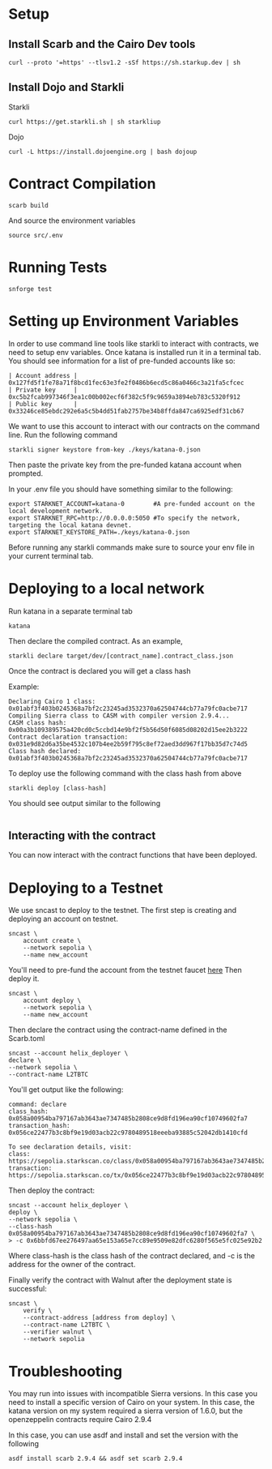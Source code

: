 # Setup

## Install Scarb and the Cairo Dev tools
```
curl --proto '=https' --tlsv1.2 -sSf https://sh.starkup.dev | sh
```

## Install Dojo and Starkli
Starkli
```
curl https://get.starkli.sh | sh starkliup
```
Dojo
```
curl -L https://install.dojoengine.org | bash dojoup
```

# Contract Compilation
```
scarb build
```
And source the environment variables
```
source src/.env
```
# Running Tests
```
snforge test
```

# Setting up Environment Variables
In order to use command line tools like starkli to interact with contracts, we need to setup env variables.
Once katana is installed run it in a terminal tab. You should see information for a list of pre-funded
accounts like so:
```
| Account address |  0x127fd5f1fe78a71f8bcd1fec63e3fe2f0486b6ecd5c86a0466c3a21fa5cfcec
| Private key     |  0xc5b2fcab997346f3ea1c00b002ecf6f382c5f9c9659a3894eb783c5320f912
| Public key      |  0x33246ce85ebdc292e6a5c5b4dd51fab2757be34b8ffda847ca6925edf31cb67
```

We want to use this account to interact with our contracts on the command line. Run the following command
```
starkli signer keystore from-key ./keys/katana-0.json
```
Then paste the private key from the pre-funded katana account when prompted.

In your .env file you should have something similar to the following:
```
export STARKNET_ACCOUNT=katana-0        #A pre-funded account on the local development network.
export STARKNET_RPC=http://0.0.0.0:5050 #To specify the network, targeting the local katana devnet.
export STARKNET_KEYSTORE_PATH=./keys/katana-0.json
```

Before running any starkli commands make sure to source your env file in your current terminal tab.

# Deploying to a local network
Run katana in a separate terminal tab
```
katana
```

Then declare the compiled contract. As an example, 
```
starkli declare target/dev/[contract_name].contract_class.json
```

Once the contract is declared you will get a class hash

Example:
```
Declaring Cairo 1 class: 0x01abf3f403b0245368a7bf2c23245ad3532370a62504744cb77a79fc0acbe717
Compiling Sierra class to CASM with compiler version 2.9.4...
CASM class hash: 0x00a3b109389575a420cd0c5ccbd14e9bf2f5b56d50f6085d08202d15ee2b3222
Contract declaration transaction: 0x031e9d82d6a35be4532c107b4ee2b59f795c8ef72aed3dd967f17bb35d7c74d5
Class hash declared:
0x01abf3f403b0245368a7bf2c23245ad3532370a62504744cb77a79fc0acbe717
```

To deploy use the following command with the class hash from above
```
starkli deploy [class-hash]
```

You should see output similar to the following
```

```
## Interacting with the contract
You can now interact with the contract functions that have been deployed.


# Deploying to a Testnet
We use sncast to deploy to the testnet. The first step is creating and deploying an account on testnet.
```
sncast \
    account create \
    --network sepolia \
    --name new_account
```
You'll need to pre-fund the account from the testnet faucet [here](https://starknet-faucet.vercel.app)
Then deploy it.
```
sncast \
    account deploy \
    --network sepolia \
    --name new_account
```

Then declare the contract using the contract-name defined in the Scarb.toml
```
sncast --account helix_deployer \
declare \
--network sepolia \
--contract-name L2TBTC
```
You'll get output like the following:
```
command: declare
class_hash: 0x058a00954ba797167ab3643ae7347485b2808ce9d8fd196ea90cf10749602fa7
transaction_hash: 0x056ce22477b3c8bf9e19d03acb22c9780489518eeeba93885c52042db1410cfd

To see declaration details, visit:
class: https://sepolia.starkscan.co/class/0x058a00954ba797167ab3643ae7347485b2808ce9d8fd196ea90cf10749602fa7
transaction: https://sepolia.starkscan.co/tx/0x056ce22477b3c8bf9e19d03acb22c9780489518eeeba93885c52042db1410cfd
```

Then deploy the contract:
```
sncast --account helix_deployer \
deploy \
--network sepolia \
--class-hash 0x058a00954ba797167ab3643ae7347485b2808ce9d8fd196ea90cf10749602fa7 \
> -c 0x6bbfd67ee276497aa65e153a65e7cc89e9509e82dfc6280f565e5fc025e92b2
```

Where class-hash is the class hash of the contract declared, and -c is the address for the owner of the contract.

Finally verify the contract with Walnut after the deployment state is successful:
```
sncast \
    verify \
    --contract-address [address from deploy] \
    --contract-name L2TBTC \
    --verifier walnut \
    --network sepolia
```

# Troubleshooting
You may run into issues with incompatible Sierra versions. In this case you need to install a specific version
of Cairo on your system. In this case, the katana version on my system required a sierra version of 1.6.0, but
the openzeppelin contracts require Cairo 2.9.4

In this case, you can use asdf and install and set the version with the following
```
asdf install scarb 2.9.4 && asdf set scarb 2.9.4
```


